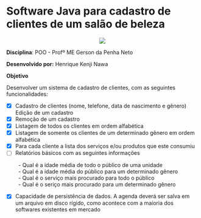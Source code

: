 # Software Java para cadastro de clientes de um salão de beleza

<p align="center">
  <img src="https://github.com/HenriqueNawa/Cadastro-Clientes-SalaoDeBeleza/blob/master/fatec.jpg" />
</p>

**Disciplina**: POO - Profº ME Gerson da Penha Neto

**Desenvolvido por:** Henrique Kenji Nawa

**Objetivo**

Desenvolver um sistema de cadastro de clientes, com as seguintes funcionalidades:
  - [x] Cadastro de clientes (nome, telefone, data de nascimento e gênero)
  Edição de um cadastro
  - [x] Remoção de um cadastro
  - [x] Listagem de todos os clientes em ordem alfabética
  - [x] Listagem de somente os clientes de um determinado gênero em ordem alfabética
  - [x] Para cada cliente a lista dos serviços e/ou produtos que este consumiu
  - [ ] Relatórios básicos com as seguintes informações
  
  &nbsp;&nbsp;&nbsp;&nbsp;&nbsp;&nbsp;&nbsp; - Qual é a idade média de todo o público de uma unidade<br/>
  &nbsp;&nbsp;&nbsp;&nbsp;&nbsp;&nbsp;&nbsp; - Qual é a idade média do público para um determinado gênero<br/>
  &nbsp;&nbsp;&nbsp;&nbsp;&nbsp;&nbsp;&nbsp; - Qual é o serviço mais procurado para todo o público<br/>
  &nbsp;&nbsp;&nbsp;&nbsp;&nbsp;&nbsp;&nbsp; - Qual é o seriço mais procurado para um determinado gênero<br/>
  - [x] Capacidade de persistência de dados. A agenda deverá ser salva em um arquivo
em disco rígido, como acontece com a maíoria dos softwares existentes em
mercado
  

